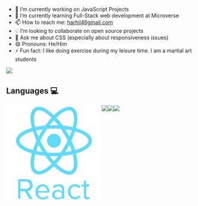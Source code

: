 
- 🔭 I’m currently working on JavaScript Projects
- 🌱 I’m currently learning Full-Stack web development at Microverse
- 📫 How to reach me: [harhil46gmail.com](harhil46gmail.com)
- 💡 I’m looking to collaborate on open source projects
- 💬 Ask me about CSS (especially about responsiveness issues)
- 😄 Pronouns: He/Him
- ⚡ Fun fact: I like doing exercise during my leisure time. I am a martial art students

![](https://komarev.com/ghpvc/?username=your-github-username&style=flat-square)

## Languages 💻
<div style="display: flex;">
<!--   ![HTML5](https://img.icons8.com/color/2x/html-5.png) ![CSS3](https://img.icons8.com/color/2x/css3.png) ![JavaScript](https://img.icons8.com/fluency/2x/javascript.png)  -->  
  <img style="width: 80; height: 80; " src="https://raw.githubusercontent.com/devicons/devicon/master/icons/react/react-original-wordmark.svg" alt="react" />
  <img src="https://img.icons8.com/color/2x/html-5.png"  />
  <img src="https://img.icons8.com/color/2x/css3.png" />
  <img src="https://img.icons8.com/fluency/2x/javascript.png" "/>
</div>


